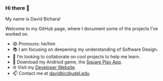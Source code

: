 ### Hi there 👋

My name is David Bichara!

Welcome to my GitHub page, where I document some of the projects I've worked on.

- 😄 Pronouns: he/him
- 📚 I am focusing on deepening my understanding of Software Design.
- 👯 I’m looking to collaborate on cool projects to help me learn.
- :vibration_mode: Download my Andriod game, the [Square Play App](https://play.google.com/store/apps/details?id=squareplay.com&hl=en_US&gl=US).
- 🌐 Visit my [Developer Website](https://www.davidbichara.dev/).
- 📫 Contact me at davidbic@udel.edu


<!--
**davidbichara/davidbichara** is a ✨ _special_ ✨ repository because its `README.md` (this file) appears on your GitHub profile.

Here are some ideas to get you started:

- 🔭 I’m currently working on ...
- 🌱 I’m currently learning ...
- 👯 I’m looking to collaborate on ...
- 🤔 I’m looking for help with ...
- 💬 Ask me about ...
- 📫 How to reach me: ...
- 😄 Pronouns: ...
- ⚡ Fun fact: ...
-->
